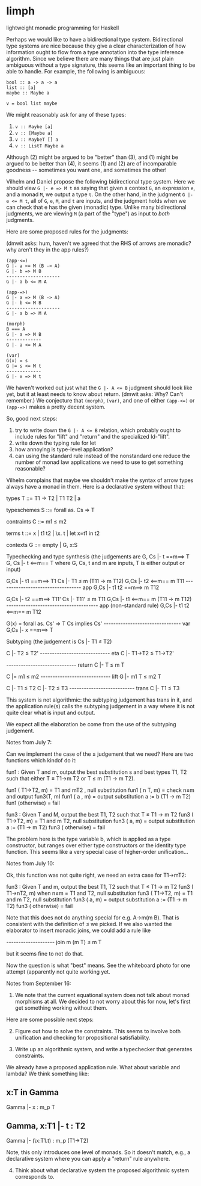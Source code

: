 limph
=====

lightweight monadic programming for Haskell

Perhaps we would like to have a bidirectional type system. Bidirectional type
systems are nice because they give a clear characterization of how information
ought to flow from a type annotation into the type inference algorithm. Since
we believe there are many things that are just plain ambiguous without a type
signature, this seems like an important thing to be able to handle. For
example, the following is ambiguous:

    bool :: a -> a -> a
    list :: [a]
    maybe :: Maybe a

    v = bool list maybe

We might reasonably ask for any of these types:

1. `v :: Maybe [a]`
2. `v :: [Maybe a]`
3. `v :: MaybeT [] a`
4. `v :: ListT Maybe a`

Although (2) might be argued to be "better" than (3), and (1) might be argued
to be better than (4), it seems (1) and (2) are of incomparable goodness --
sometimes you want one, and sometimes the other!

Vilhelm and Daniel propose the following bidirectional type system. Here we
should view `G |- e => M t` as saying that given a context `G`, an expression
`e`, and a monad `M`, we output a type `t`. On the other hand, in the judgment
`G |- e <= M t`, all of `G`, `e`, `M`, and `t` are inputs, and the judgment
holds when we can check that e has the given (monadic) type. Unlike many
bidirectional judgments, we are viewing `M` (a part of the "type") as input to
*both* judgments.

Here are some proposed rules for the judgments:

(dmwit asks: hum, haven't we agreed that the RHS of arrows are monadic? why
aren't they in the app rules?)

    (app-<=)
    G |- a <= M (B -> A)
    G |- b => M B
    --------------------
    G |- a b <= M A

    (app-=>)
    G |- a => M (B -> A)
    G |- b <= M B
    --------------------
    G |- a b => M A

    (morph)
    B === A
    G |- a => M B
    -------------
    G |- a <= M A

    (var)
    G(x) = s
    G |= s <= M t
    -------------
    G |- x => M t

We haven't worked out just what the `G |- A <= B` judgment should look like
yet, but it at least needs to know about return. (dmwit asks: Why? Can't
remember.) We conjecture that `(morph)`, `(var)`, and one of either `(app-<=)`
or `(app-=>)` makes a pretty decent system.

So, good next steps:
1. try to write down the `G |- A <= B` relation, which probably ought to
   include rules for "lift" and "return" and the specialized Id-"lift".
2. write down the typing rule for let
3. how annoying is type-level application?
4. can using the standard rule instead of the nonstandard one reduce the number
   of monad law applications we need to use to get something reasonable?

Vilhelm complains that maybe we shouldn't make the syntax of arrow
types always have a monad in them. Here is a declarative system
without that:

types
T ::= T1 -> T2
    | T1 T2
    | a

typeschemes
S ::= forall as. Cs => T

contraints
C ::=  m1 ≤ m2

terms
t ::= x
    | t1 t2
    | \x. t
    | let x=t1 in t2

contexts
G ::= empty
    | G, x:S


Typechecking and type synthesis
(the judgements are
   G, Cs |- t ==m==> T
   G, Cs |- t <==m== T
  where G, Cs, t and m are inputs, T is either output or input)

G,Cs |- t1 ==m==> T1
Cs |- T1 ≤ m (T11 -> m T12)
G,Cs |- t2 <==m== m T11
---------------------------------- app
G,Cs |- t1 t2 ==m==> m T12


G,Cs |- t2 ==m==> T11'
Cs |- T11' ≤ m T11
G,Cs |- t1 <==m== m (T11 -> m T12)
-------------------------------------- app (non-standard rule)
G,Cs |- t1 t2 <==m== m T12

G(x) = forall as. Cs' => T
Cs implies Cs'
-------------------------------- var
G,Cs |- x ==m==> T


Subtyping (the judgement is Cs |- T1 ≤ T2)

C |- T2 ≤ T2'
----------------------------- eta
C |- T1->T2 ≤ T1->T2'

----------------------------- return
C |- T ≤ m T

C |= m1 ≤ m2
----------------------------- lift
G |- m1 T ≤ m2 T

C |- T1 ≤ T2
C |- T2 ≤ T3
--------------------------- trans
C |- T1 ≤ T3


This system is not algorithmic: the subtyping judgement has trans in it,
and the application rule(s) calls the subtyping judgement in a way
where it is not quite clear what is input and output.

We expect all the elaboration be come from the use of the subtyping judgement.

Notes from July 7:

Can we implement the case of the ≤ judgement that we need? Here are two functions which kindof do it:

fun1 : Given T and m, output the best substitution s and best types T1, T2 such that either T ≤ T1->m T2 or T ≤ m (T1 -> m T2).

fun1 ( T1->T2, m) = T1 and mT2 , null substitution
fun1 ( n T, m) = check n≤m and output fun3(T, m)
fun1 ( a , m) =  output substitution a := b (T1 -> m T2) 
fun1 (otherwise) = fail

fun3 : Given T and M, output the best T1, T2 such that T ≤ T1 -> m T2
fun3 ( T1->T2, m) = T1 and m T2, null substitution
fun3 ( a, m) = output substitution a := (T1 -> m T2)
fun3 ( otherwise) = fail

The problem here is the type variable b, which is applied as a type constructor, but ranges over either type constructors or the identity type function. This seems like a very special case of higher-order unification...

Notes from July 10:

Ok, this function was not quite right, we need an extra case for T1->mT2:

fun3 : Given T and m, output the best T1, T2 such that T ≤ T1 -> m T2
fun3 ( T1->nT2, m) when n≤m = T1 and T2, null substitution
fun3 ( T1->T2, m) = T1 and m T2, null substitution
fun3 ( a, m) = output substitution a := (T1 -> m T2)
fun3 ( otherwise) = fail

Note that this does not do anything special for e.g. A->m(m B). That is consistent with
the definition of ≤ we picked. If we also wanted the elaborator to insert monadic joins,
we could add a rule like

-------------------- join
  m (m T) ≤ m T

but it seems fine to not do that.

Now the question is what "best" means. See the whiteboard photo for one attempt (apparently
not quite working yet.


Notes from September 16:

1. We note that the current equational system does not talk about monad morphisms at all. We decided to not worry about this for now,
   let's first get something working without them.

Here are some possible next steps:

2. Figure out how to solve the constraints. This seems to involve both unification and checking for propositional satisfiability.

3. Write up an algorithmic system, and write a typechecker that generates constraints.

We already have a proposed application rule. What about variable and lambda? We think something like:

x:T in Gamma
----------------
Gamma |- x : m_p T

Gamma, x:T1 |- t : T2
--------------------------------------
Gamma |- (\x:T1.t) : m_p (T1->T2) 

Note, this only introduces one level of monads. So it doesn't match, e.g., a declarative system where you can apply a "return" rule anywhere.

4. Think about what declarative system the proposed algorithmic system corresponds to.

